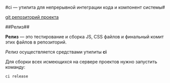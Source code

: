 #ci — утилита для непрерывной интеграции кода и компонент системы#

[git репозиторий проекта](https://github.com/masted/ci)

##Релиз##

__Релиз__ — это тестирование и сборка JS, CSS файлов и финальный комит этих файлов в репозиторий.

_Релиз_ осуществляется средствами утилиты __ci__
 
Для сборки всех исмеющихся на сервере проектов нужно запустить команду:

    ci release